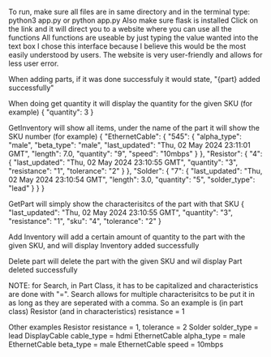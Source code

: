 To run, make sure all files are in same directory and in the terminal type: python3 app.py   or   python app.py
Also make sure flask is installed
Click on the link and it will direct you to a website where you can use all the functions
All functions are useable by just typing the value wanted into the text box
I chose this interface because I believe this would be the most easily understood by users. The website is very user-friendly and allows for less user error.

When adding parts, if it was done successfuly it would state, "{part} added successfully" 


When doing get quantity it will display the quantity for the given SKU (for example)
{
  "quantity": 3
}



GetInventory will show all items, under the name of the part it will show the SKU number (for example)
{
  "EthernetCable": {
    "545": {
      "alpha_type": "male",
      "beta_type": "male",
      "last_updated": "Thu, 02 May 2024 23:11:01 GMT",
      "length": 7.0,
      "quantity": "9",
      "speed": "10mbps"
    }
  },
  "Resistor": {
    "4": {
      "last_updated": "Thu, 02 May 2024 23:10:55 GMT",
      "quantity": "3",
      "resistance": "1",
      "tolerance": "2"
    }
  },
  "Solder": {
    "7": {
      "last_updated": "Thu, 02 May 2024 23:10:54 GMT",
      "length": 3.0,
      "quantity": "5",
      "solder_type": "lead"
    }
  }
}




GetPart will simply show the characterisitcs of the part with that SKU
{
  "last_updated": "Thu, 02 May 2024 23:10:55 GMT",
  "quantity": "3",
  "resistance": "1",
  "sku": "4",
  "tolerance": "2"
}


Add Inventory will add a certain amount of quantity to the part with the given SKU, and will display
Inventory added successfully


Delete part will delete the part with the given SKU and wil display
Part deleted successfully


NOTE: for Search, in Part Class, it has to be capitalized and characteristics are done with "=". 
Search allows for multiple characterisitcs to be put it in as long as they are seperated with a comma.
So an example is (in part class) Resistor  (and in characteristics) resistance = 1

Other examples
Resistor        resistance = 1, tolerance = 2
Solder          solder_type = lead
DisplayCable    cable_type = hdmi
EthernetCable   alpha_type = male
EthernetCable   beta_type = male
EthernetCable   speed = 10mbps